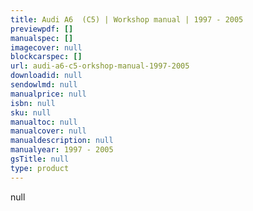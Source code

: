 ```yaml
---
title: Audi A6  (C5) | Workshop manual | 1997 - 2005
previewpdf: []
manualspec: []
imagecover: null
blockcarspec: []
url: audi-a6-c5-orkshop-manual-1997-2005
downloadid: null
sendowlmd: null
manualprice: null
isbn: null
sku: null
manualtoc: null
manualcover: null
manualdescription: null
manualyear: 1997 - 2005
gsTitle: null
type: product
---
```


null